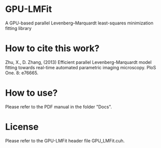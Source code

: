 # GPU-LMFit
A GPU-based parallel Levenberg–Marquardt least-squares minimization fitting library

# How to cite this work?
Zhu, X., D. Zhang, (2013) Efficient parallel Levenberg-Marquardt model fitting towards real-time automated parametric imaging microscopy. PloS One. 8: e76665.

# How to use?
Please refer to the PDF manual in the folder "Docs".

# License
Please refer to the GPU-LMFit header file GPU_LMFit.cuh.
